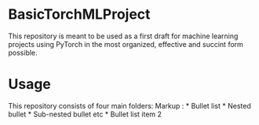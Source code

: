 # BasicTorchMLProject

This repository is meant to be used as a first draft for machine learning projects using PyTorch in the most organized, effective and succint form possible.

# Usage
This repository consists of four main folders:
 Markup : * Bullet list
              * Nested bullet
                  * Sub-nested bullet etc
          * Bullet list item 2
